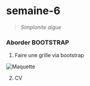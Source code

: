 # semaine-6
> *Simplonite aïgue*

### Aborder BOOTSTRAP

1. Faire une grille via bootstrap

![Maquette](NatDls.github.com/semaine-6/m-images/resultat.PNG)

2. CV
